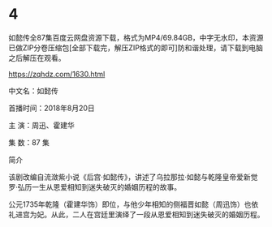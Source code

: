 # 4
如懿传全87集百度云网盘资源下载，格式为MP4/69.84GB，中字无水印，本资源已做ZIP分卷压缩包[全部下载完，解压ZIP格式的即可]防和谐处理，请下载到电脑之后解压在观看。

https://zqhdz.com/1630.html

中文名：如懿传

首播时间：2018年8月20日

主 演：周迅、霍建华

集 数：87 集

简介

该剧改编自流潋紫小说《后宫·如懿传》，讲述了乌拉那拉·如懿与乾隆皇帝爱新觉罗·弘历一生从恩爱相知到迷失破灭的婚姻历程的故事。

公元1735年乾隆（霍建华饰）即位，与他少年相知的侧福晋如懿（周迅饰）也依礼进宫为妃。从此，二人在宫廷里演绎了一段从恩爱相知到迷失破灭的婚姻历程。
